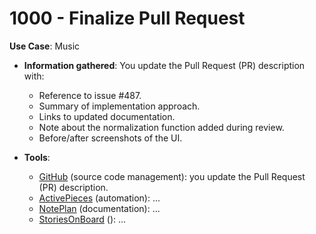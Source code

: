 # 1000 - Finalize Pull Request

**Use Case**: Music

* **Information gathered**: You update the Pull Request (PR) description with:
  - Reference to issue #487.
  - Summary of implementation approach.
  - Links to updated documentation.
  - Note about the normalization function added during review.
  - Before/after screenshots of the UI.

* **Tools**:

  - [GitHub](https://github.com/) (source code management): you update the Pull Request (PR) description.
  - [ActivePieces](https://www.activepieces.com/) (automation): ...
  - [NotePlan](https://app.noteplan.co/) (documentation): ...
  - [StoriesOnBoard](https://storiesonboard.com/) (): ...